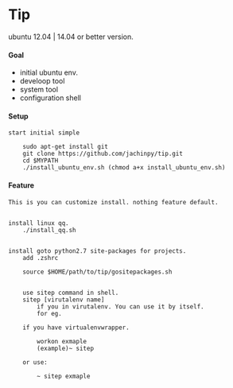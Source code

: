 Tip
========

ubuntu 12.04 | 14.04 or better version.


#### Goal

- initial ubuntu env.
- develoop tool
- system tool
- configuration shell


#### Setup

    start initial simple
    
	    sudo apt-get install git
	    git clone https://github.com/jachinpy/tip.git
	    cd $MYPATH
	    ./install_ubuntu_env.sh (chmod a+x install_ubuntu_env.sh)

#### Feature

    This is you can customize install. nothing feature default.


	install linux qq.
	    ./install_qq.sh


    install goto python2.7 site-packages for projects.
        add .zshrc

        source $HOME/path/to/tip/gositepackages.sh

        
        use sitep command in shell.
        sitep [virutalenv name]
            if you in virutalenv. You can use it by itself.
            for eg.

        if you have virtualenvwrapper.
        
            workon exmaple
            (example)~ sitep
            
        or use:
        
            ~ sitep exmaple
